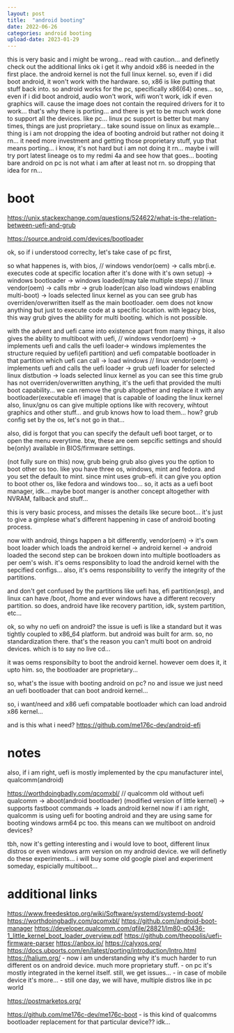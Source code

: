 ```yaml
---
layout: post
title:  "android booting"
date: 2022-06-26
categories: android booting
upload-date: 2023-01-29
---
```


this is very basic and i might be wrong...
read with caution...
and definetly check out the additional links
ok i get it why andoid x86 is needed in the first place.
the android kernel is not the full linux kernel.
so, even if i did boot android, it won't work with the hardware.
so, x86 is like putting that stuff back into. so android works for the pc, specifically x86(64) ones...
so, even if i did boot android, audio won't work, wifi won't work, idk if even graphics will.
cause the image does not contain the required drivers for it to work...
that's why there is porting...
and there is yet to be much work done to support all the devices. like pc...
linux pc support is better but many times, things are just proprietary...
take sound issue on linux as example...
thing is i am not dropping the idea of booting android but rather not doing it rn...
it need more investment and getting those proprietary stuff, yup that means porting...
i know, it's not hard but i am not doing it rn...
maybe i will try port latest lineage os to my redmi 4a and see how that goes...
booting bare android on pc is not what i am after at least not rn.
so dropping that idea for rn...



# boot
https://unix.stackexchange.com/questions/524622/what-is-the-relation-between-uefi-and-grub


https://source.android.com/devices/bootloader


ok, so if i understood correclty,
let's take case of pc first,

so what happenes is,
with bios,
// windows
vendor(oem) -> calls mbr(i.e. executes code at specific location after it's done with it's own setup) -> windows bootloader -> windows loaded(may tale multiple steps)
// linux
vendor(oem) -> calls mbr -> grub loader(can also load windows enabling multi-boot) -> loads selected linux kernel
as you can see grub has overriden/overwritten itself as the main bootloader. oem does not know anything but just to execute 
code at a specific location.
with legacy bios, this way grub gives the ability for multi booting. which is not possible.

with the advent and uefi came into existence apart from many things,
it also gives the ability to multiboot
with uefi,
// windows
vendor(oem) -> implements uefi and calls the uefi loader-> windows implementes the structure requied by uefi(efi partition) and uefi compatable bootloader in that partition which uefi can call -> load windows
// linux
vendor(oem) -> implements uefi and calls the uefi loader -> grub uefi loader for selected linux distbution -> loads selected linux kernel
as you can see this time grub has not overriden/overwritten anything,
it's the uefi that provided the multi boot capability...
we can remove the grub altogether and replace it with any bootloader(executable efi image) that is capable of loading the linux kernel
also, linux/gnu os can give multiple options like with recovery, wihtout graphics and other stuff...
and grub knows how to load them... how? grub config set by the os, let's not go in that...

also, did is forgot that you can specify the default uefi boot target, or to open the menu everytime.
btw, these are oem sepcific settings and should be(only) available in BIOS/firmware settings.

(not fully sure on this)
now, grub being grub also gives you the option to boot other os too.
like you have three os, windows, mint and fedora.
and you set the default to mint.
since mint uses grub-efi. it can give you option to boot other os, like fedora and windows too...
so, it acts as a uefi boot manager, idk...
maybe boot manger is another concept altogether with NVRAM, fallback and stuff...

this is very basic process, and misses the details like secure boot...
it's just to give a gimplese what's different happening in case of android booting process.


now with android,
things happen a bit differently,
vendor(oem) -> it's own boot loader which loads the android kernel -> android kernel -> android loaded
the second step can be brokoen down into multiple bootloaders as per oem's wish.
it's oems responsiblity to load the android kernel with the sepcified configs...
also, it's oems responsibility to verify the integrity of the partitions.

and don't get confused by the partitions like uefi has, efi partition(esp), and linux can have /boot, /home and ever windows have a different recovery partition.
so does, android have like recovery partition, idk, system partition, etc...

ok, so why no uefi on android?
the issue is uefi is like a standard but it was tightly coupled to x86_64 platform.
but android was built for arm. so, no standardization there.
that's the reason you can't multi boot on android devices.
which is to say no live cd...

it was oems responsibilty to boot the android kernel.
however oem does it, it upto him.
so, the bootloader are proprietary...

so, what's the issue with booting android on pc?
no and issue we just need an uefi bootloader that can boot android kernel...

so, i want/need and x86 uefi compatable bootloader which can load android x86 kernel...


and is this what i need?
https://github.com/me176c-dev/android-efi

# notes

also, if i am right, uefi is mostly implemented by the cpu manufacturer
intel, qualcomm(android)

https://worthdoingbadly.com/qcomxbl/
// qualcomm old without uefi
qualcomm -> aboot(android bootloader) (modified version of  little kernel)
	        -> supports fastboot commands
		  -> loads android kernel
now if i am right, qualcomm is using uefi for booting android and they are using same
for booting windows arm64 pc too. this means can we multiboot on android devices?

tbh, now it's getting interesting and i would love to boot,
different linux distros or even windows arm version on my android device.
we will definetly do these experiments...
i will buy some old google pixel and experiment someday, espicially multiboot...


# additional links
https://www.freedesktop.org/wiki/Software/systemd/systemd-boot/
https://worthdoingbadly.com/qcomxbl/
https://github.com/android-boot-manager
https://developer.qualcomm.com/qfile/28821/lm80-p0436-1_little_kernel_boot_loader_overview.pdf
https://github.com/theopolis/uefi-firmware-parser
https://anbox.io/
https://calyxos.org/
https://docs.ubports.com/en/latest/porting/introduction/Intro.html
https://halium.org/
	- now i am understanding why it's much harder to run different os on android device. much more proprietary stuff.
	- on pc it's mostly integrated in the kernel itself. still, we get issues...
	- in case of mobile device it's more...
	- still one day, we will have, multiple distros like in pc world

https://postmarketos.org/

https://github.com/me176c-dev/me176c-boot
	- is this kind of qualcomms bootloader replacement for that particular device?? idk...
